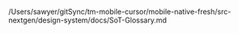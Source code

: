 /Users/sawyer/gitSync/tm-mobile-cursor/mobile-native-fresh/src-nextgen/design-system/docs/SoT-Glossary.md